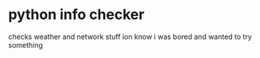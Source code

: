 # python info checker

checks weather and network stuff ion know i was bored and wanted to try something
